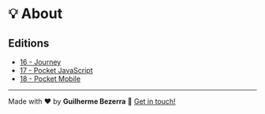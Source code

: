 # 💡 About

## Editions

- [16 - Journey](https://github.com/gbdsantos/next-level-week/tree/master/16-edition/mobile "Plann.er app - React Native")
- [17 - Pocket JavaScript](https://github.com/gbdsantos/next-level-week/tree/master/17-edition "InOrbit - Node.js & React")
- [18 - Pocket Mobile](https://github.com/gbdsantos/next-level-week/tree/master/18-edition-pocket "Nearby - Node.js & React Native")

---
Made with ❤️ by **Guilherme Bezerra** 👋 [Get in touch!](https://www.linkedin.com/in/gbdsantos)
